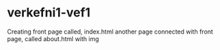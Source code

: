# verkefni1-vef1

Creating front page called, index.html
another page connected with front page, called about.html with img